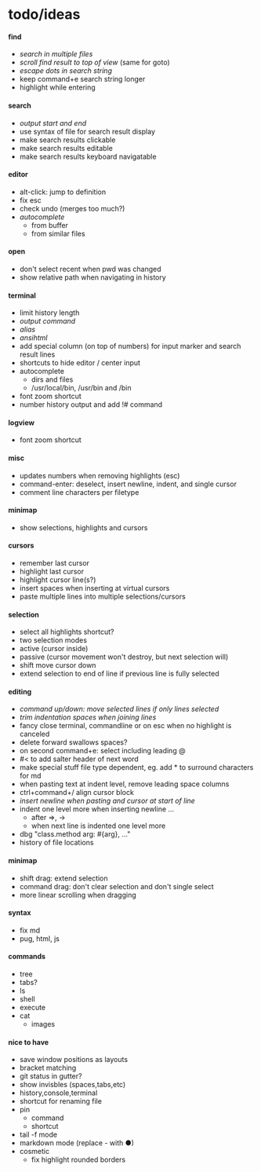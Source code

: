 # todo/ideas

#### find
- *search in multiple files*
- *scroll find result to top of view* (same for goto)
- *escape dots in search string*
- keep command+e search string longer
- highlight while entering

#### search
- *output start and end*
- use syntax of file for search result display
- make search results clickable
- make search results editable
- make search results keyboard navigatable

#### editor
- alt-click: jump to definition
- fix esc
- check undo (merges too much?)
- *autocomplete*
    - from buffer
    - from similar files

#### open
- don't select recent when pwd was changed
- show relative path when navigating in history

#### terminal
- limit history length
- *output command*
- *alias*
- *ansihtml*
- add special column (on top of numbers) for input marker and search result lines
- shortcuts to hide editor / center input
- autocomplete
    - dirs and files
    - /usr/local/bin, /usr/bin and /bin
- font zoom shortcut
- number history output and add !# command
      
#### logview
- font zoom shortcut
      
#### misc    
- updates numbers when removing highlights (esc)
- command-enter: deselect, insert newline, indent, and single cursor
- comment line characters per filetype    
    
#### minimap
- show selections, highlights and cursors
    
#### cursors
- remember last cursor
- highlight last cursor
- highlight cursor line(s?)
- insert spaces when inserting at virtual cursors
- paste multiple lines into multiple selections/cursors

#### selection
- select all highlights shortcut?
- two selection modes
- active (cursor inside)
- passive (cursor movement won't destroy, but next selection will)
- shift move cursor down
- extend selection to end of line if previous line is fully selected
    
#### editing
- *command up/down: move selected lines if only lines selected*
- *trim indentation spaces when joining lines*
- fancy close terminal, commandline or on esc when no highlight is canceled
- delete forward swallows spaces?
- on second command+e: select including leading @
- #< to add salter header of next word
- make special stuff file type dependent, eg. add * to surround characters for md
- when pasting text at indent level, remove leading space columns
- ctrl+command+/  align cursor block
- *insert newline when pasting and cursor at start of line*
- indent one level more when inserting newline ...
    - after =>, -> 
    - when next line is indented one level more
- dbg "class.method arg: #{arg}, ..."
- history of file locations

#### minimap 
- shift drag: extend selection
- command drag: don't clear selection and don't single select
- more linear scrolling when dragging

#### syntax
- fix md
- pug, html, js

#### commands
- tree
- tabs?
- ls
- shell
- execute
- cat
    - images

#### nice to have
- save window positions as layouts
- bracket matching
- git status in gutter?
- show invisbles (spaces,tabs,etc)
- history,console,terminal
- shortcut for renaming file
- pin
    - command
    - shortcut
- tail -f mode
- markdown mode (replace - with ●)
- cosmetic
    - fix highlight rounded borders     
    